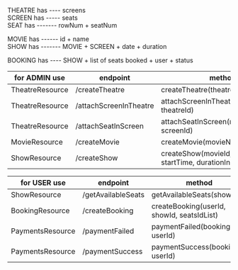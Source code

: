 THEATRE has ---- screens							</br>
SCREEN has ----- seats							</br>
SEAT has ------- rowNum + seatNum				</br>

MOVIE has ------ id + name									</br>
SHOW has ------- MOVIE + SCREEN + date + duration			</br>

BOOKING has ---- SHOW + list of seats booked + user + status



|  for ADMIN use  |         endpoint         |                              method                             |
|-----------------|--------------------------|-----------------------------------------------------------------|
| TheatreResource |  /createTheatre          | createTheatre(theatreName)                                      |
| TheatreResource |  /attachScreenInTheatre  | attachScreenInTheatre(screenName, theatreId)                    |
| TheatreResource |  /attachSeatInScreen     | attachSeatInScreen(rowNo, seatNo, screenId)                     |
| MovieResource   |  /createMovie            | createMovie(movieName)                                          |
| ShowResource    |  /createShow             | createShow(movieId, screenId, startTime, durationInSeconds)     |



|   for USER use   |         endpoint         |                    method                     |
|------------------|--------------------------|-----------------------------------------------|
| ShowResource     |  /getAvailableSeats      | getAvailableSeats(showId)                     |
| BookingResource  |  /createBooking          | createBooking(userId, showId, seatsIdList)    |
| PaymentsResource |  /paymentFailed          | paymentFailed(bookingId, userId)              |
| PaymentsResource |  /paymentSuccess         | paymentSuccess(bookingId, userId)             |

